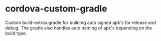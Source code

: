 # cordova-custom-gradle
Custom build-extras.gradle for building auto signed apk's for release and debug. The gradle also handles auto naming of apk's depending on the build type.
